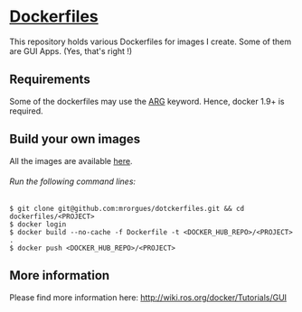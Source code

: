 # [Dockerfiles](https://github.com/mrorgues/dockerfiles)

This repository holds various Dockerfiles for images I create.
Some of them are GUI Apps. (Yes, that's right !)

## Requirements

Some of the dockerfiles may use the [ARG](https://docs.docker.com/engine/reference/builder/#arg) keyword.
Hence, docker 1.9+ is required.

## Build your own images

All the images are available [here](https://hub.docker.com/u/mrorgues/).

###### Run the following command lines:

```
$ git clone git@github.com:mrorgues/dotckerfiles.git && cd dockerfiles/<PROJECT>
$ docker login
$ docker build --no-cache -f Dockerfile -t <DOCKER_HUB_REPO>/<PROJECT> .
$ docker push <DOCKER_HUB_REPO>/<PROJECT>
```

## More information
Please find more information here: http://wiki.ros.org/docker/Tutorials/GUI

